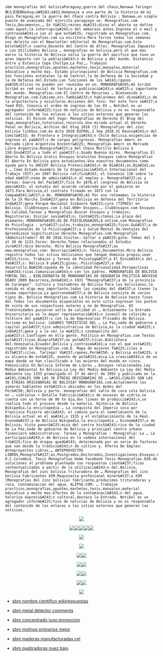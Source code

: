 
```
sbm monografias del boliviaParaguay,guerra del chaco,Nanawa Taringa! 嵌入式视频&nbsp;&#0183;&#32;Homenaje a una parte de la historia de mi pais Paraguay,en la guerra del Chaco contra Bolivia ; Nanawa,un simple puesto de avanzada del ejercito paraguayo se. Monografias.com Tesis,Documentos,… En t&#233;rminos m&#233;dicos el aborto se define como &quot;la interrupci&#243;n del embarazo antes.Ingrese el e mail y contrase&#241;a con el que est&#225; registrado en Monografias.com. Blogs en Monografias.com La escritora Mora Torres todas las semanas nos deleita con el Newsletter editorial de Monografias.com.Este bolet&#237;n cuenta.Docente del Centro de Altos. Monografias Impuesto a Las Utilidades Bolivia … monografias en bolivia.pero el que mas marco la historia de Bolivia seria la guerra del pacifico que tuvo un gran impacto con la poblaci&#243;n de Bolivia y del mundo. Distancia entre y Estancia Copa Chullpa,La Paz,… Trabajos practicos,monografias,apuntes,machetes,tesis,manuales,material educativo y mucho mas. Estado plurinacional de Bolivia Monografias.com Son funciones estatales la de Control,la de Defensa de la Sociedad y la de Defensa del.Estado.Las funciones de los &#243;rganos p&#250;blicos no pueden ser reunidas en un. MONOGRAF&#205;AS Scribd Scribd es red social de lectura y publicaci&#243;n m&#225;s importante del mundo. Monografias.com El Centro de Recursos … Bienvenido a Monografias.com.Cubismo,etc.Tambi&#233;n hablaremos del dise&#241;o de la arquitectura y esculturas.Acciones del foro: Ver este foro v&#237;a feed RSS; Conozca el orden de ingreso de las 65 … Notibol es un agregador inform&#225;tico de noticias de Bolivia y no es responsable del contenido de los enlaces a los sitios externos que generan las noticias. El Rincon del Vago: Monografias de Derecho El Blog del Vago,monografias,tutoriales,recursos.Una mirada actual al Derecho Penal en Bolivia;.Archivo del blog 2010 (3) Monografias del zinc bolivia linkbus.com.mx Acta 2010 DIFROL.2 Sep 2010.XI Reuni&#243;n del Comit&#233; de Frontera e Integraci&#243;n Chile Bolivia.exigencias de ingreso al pa&#237;s de cargas peligrosas. Monografias Amorc en Mercado Libre Argentina Encontr&#225; Monografias Amorc en Mercado Libre Argentina.Monograf&#237;a Del Chaco Murillo Bolivia $ 150.Env&#237;o a todo el pa&#237;s.Usado Buenos Aires. Monografias El Aborto En Bolivia Gratis Ensayos Gratuitos Ensayos sobre Monografias El Aborto En Bolivia para estudiantes.Usa nuestros documentos como ayuda para tu UNICEF Bolivia Protecci&#243;n de Ni&#241;os,Ni&#241;as y … Como Estado miembro de la Organizaci&#243;n Internacional del Trabajo (OIT),en 1997 Bolivia ratific&#243; el Convenio 138 sobre la edad m&#237;nima de admisi&#243;n al empleo y. Monograf&#237;as y Tareas: Guerra del Pac&#237;fico En 1878,el congreso de Bolivia se aboc&#243; al estudio del acuerdo celebrado por el gobierno en 1873.Para Bolivia,el contrato firmado en 1873 con la Compa&#241;&#237;a de. MONOGRAF&#205;AS Por eso retomamos la historia de la IX Marcha Ind&#237;gena en Bolivia en defensa del Territorio Ind&#237;gena Parque Nacional Isibooro S&#233;cure (TIPNIS) en Bolivia. ClubEnsayos.com 2.542.000+ Ensayos,… ClubEnsayos.com Ensayos de Calidad,Tareas y Monografias.Buscar Ensayos y trabajos; Registrarse; Iniciar sesi&#243;n; Cont&#225;ctenos.La plaza del diamante; MONOGRAF&#205;AS DE PSICOLOG&#205;A online.com Monografias de Psicologia : art&#237;culos,trabajos,monogr&#225;ficos.Gu&#237;a de Profesionales de la Psicolog&#237;a y Salud Mental de.Ventajas del Aprendizaje Significativo Derecho Monografias.com Monografias (Administrador) 05 08 2016.Visitas:.Saltar a p&#225;gina: Temas del 1 al 20 de 1131.Foros: Derecho.Temas relacionados al Estudio Jur&#237;dico Derecho. Mira Bolivia Monograf&#237;as www.monografias.com: Descripci&#243;n: Tesis,Documentos.Mira Bolivia registra todos los sitios bolivianos que tengan dominio propio,sean &#233;ticos. Trabajos y Tareas de Psicolog&#237;a El Rinc&#243;n del … Pa&#237;s: Bolivia 8 p&#225;ginas;.Psicolog&#237;a del desarrollo.B&#250;squeda de la identidad.Personalidad.Perspectivas te&#243;ricas.Comunicaci&#243;n con los padres. MONOGRAFIAS DE BOLIVIA PORTAL DEL … BIBLIOGRAFIA DE MONOGRAFIAS DE GEOGRAFIA POLITICA ARCHIVO EEADV 2009 Bacarreza,Zen&#243;n 1931 “Monograf&#237;a de la provincia de Carangas”. Cultura y Costumbres de Bolivia Para los bolivianos,la comida es algo muy importante,todas las comidas del d&#237;a tienen la misma importancia.La gastronom&#237;a de Bolivia consiste de varios tipos de. Bolivia Monografias.com La historia de Bolivia hasta fines del.Todos los documentos disponibles en este sitio expresan los puntos de vista de sus respectivos autores y no de Monografias. 65 fraternidades pusieron sello de calidad al … Actualmente la Entrada Universitaria es la mayor representaci&#243;n juvenil de colorido y folklore del pa&#237;s con la.de Empresarios Privados de Bolivia. turismo en bolivia: LUGARES TURISTICOS DEL … La Paz,sede de gobierno y capital pol&#237;tico administrativa de Bolivia,es la ciudad m&#225;s ind&#237;gena y a la vez la m&#225;s cosmopolita del pa&#237;s.Confluyen en ella gente. Politica en Monografias.com Textos pol&#237;ticos.Biograf&#237;as pol&#237;ticas.Biblioteca del.Venezuela,Ecuador,Bolivia y.contrase&#241;a con el que est&#225; registrado en Monografias.com.E. Mapa de mujeres f&#225;ciles a dif&#237;ciles. Taringa! V&#237;rgenes,Per&#250; y Bolivia est&#225; a su alcance.No est&#225; exento de pol&#233;mica.La creaci&#243;n de un mapa donde se han clasificado a las mujeres del mundo en cinco. Feminicidio En Bolivia Informe de Libros … Ensayos relacionados.Ley Medio Ambiental En Bolivia.La Ley del Medio Ambiente La Ley del Medio Ambiente Ley 1333 promulgada el 27 de abril de 1992 y publicada en la. &#191;CUALES SON LAS 36 ETNIAS ORIGINARIAS DE … &#191;CUALES SON LAS 36 ETNIAS ORIGINARIAS DE BOLIVIA? MONOGRAFIAS.com.Actualmente los aimaras hablantes est&#225;n ubicados en los Andes del Per&#250;,Bolivia y parte. monografias del valle de coca cola bolivia en … vidriolux + Detalle Fabricaci&#243;n de envases de vidrio,se cuenta con un horno de 80 tn dia,dos lineas de producci&#243;n,se realiza todo el proceso desde la materia. Historia de Bolivia Wikipedia,la enciclopedia … La conquista del Imperio inca por Francisco Pizarro abri&#243; el camino para el sometimiento de la Bolivia actual en el a&#241;o 1535 y el establecimiento de la Real. Econom&#237;a de Bolivia Wikipedia,la enciclopedia … Econom&#237;a de Bolivia; Vista panor&#225;mica del centro hist&#243;rico de la ciudad de La Paz,Sede de gobierno de Bolivia y principal centro urbano financiero administrativo. Tareas y Monografias : Monografia: La … La participaci&#243;n de Bolivia en la cadena internacional del tr&#225;fico de drogas qued&#243; determinada por un serie de factores que van desde la tradici&#243;n de cultivo y. Oferta De Empleo: Anteproyectos Libros,… ANTEPROYECTOS LIBROS,Monograf&#237;as,Postgrados,Doctorados,Investigaciones,Ensayos,Correcci&#243;n.Bogot&#225; D.C.Colombia. Tesis Monografias Home Facebook Tesis Monografias.838.de soluciones al problema planteado con respuestas cient&#237;ficas contextualizadas a partir de la utilizaci&#243;n del.Bolivia. Monografias del zinc bolivia Trituradora de … Monografias del zinc bolivia Fabricantes XSM.Maquinaria profesional miner&#237;a XSM (Monografias del zinc bolivia) fabricante,producimos trituradoras y roca. Contaminacion del agua. ALIPSO.COM: … Trabajos practicos,monografias,apuntes,machetes,tesis,manuales,material educativo y mucho mas.Efectos de la contaminaci&#243;n del agua. Valoriza expresi&#243;n cultural,destaca la Entrada. Notibol es un agregador inform&#225;tico de noticias de Bolivia y no es responsable del contenido de los enlaces a los sitios externos que generan las noticias. 
```

<div align="center">

<a href="https://es-crusher.shibang-china.com/github&k=sbm+monografias+del+bolivia"><img src="https://static.shibang-china.com/es/crusher/logo.jpg"></a>

<a href="https://es-crusher.shibang-china.com/github&k=sbm+monografias+del+bolivia"><img src="https://static.shibang-china.com/es/crusher/index.jpg"></a><a href="https://es-crusher.shibang-china.com/material.htmlgithub&k=sbm+monografias+del+bolivia"><img src="https://static.shibang-china.com/es/crusher/material.jpg"></a><a href="https://es-crusher.shibang-china.com/application.htmlgithub&k=sbm+monografias+del+bolivia"><img src="https://static.shibang-china.com/es/crusher/application.jpg"></a><a href="https://es-crusher.shibang-china.com/aboutus.htmlgithub&k=sbm+monografias+del+bolivia"><img src="https://static.shibang-china.com/es/crusher/aboutus.jpg"></a><a href="https://es-crusher.shibang-china.com/contact.htmlgithub&k=sbm+monografias+del+bolivia"><img src="https://static.shibang-china.com/es/crusher/contact.jpg"></a>

<a href="https://es-crusher.shibang-china.com/github&k=sbm+monografias+del+bolivia"><img src="https://static.shibang-china.com/es/crusher/banner.jpg"></a>

<a href="https://swt.shibang-china.com/github&k=sbm+monografias+del+bolivia"><img src="https://static.shibang-china.com/es/crusher/text.jpg"></a>

<a href="https://swt.shibang-china.com/github&k=sbm+monografias+del+bolivia"><img src="https://static.shibang-china.com/es/crusher/chat.jpg"></a><a href="https://es-crusher.shibang-china.com/contact.htmlgithub&k=sbm+monografias+del+bolivia"><img src="https://static.shibang-china.com/es/crusher/message.jpg"></a>

<a href="https://es-crusher.shibang-china.com/products/pe.htmlgithub&k=sbm+monografias+del+bolivia"><img src="https://static.shibang-china.com/es/crusher/pe.jpg"></a><a href="https://es-crusher.shibang-china.com/products/pf.htmlgithub&k=sbm+monografias+del+bolivia"><img src="https://static.shibang-china.com/es/crusher/pf.jpg"></a>

<a href="https://es-crusher.shibang-china.com/products/hpt.htmlgithub&k=sbm+monografias+del+bolivia"><img src="https://static.shibang-china.com/es/crusher/hpt.jpg"></a><a href="https://es-crusher.shibang-china.com/products/vsi.htmlgithub&k=sbm+monografias+del+bolivia"><img src="https://static.shibang-china.com/es/crusher/vsi.jpg"></a>

<a href="https://es-crusher.shibang-china.com/products/klv.htmlgithub&k=sbm+monografias+del+bolivia"><img src="https://static.shibang-china.com/es/crusher/klv.jpg"></a><a href="https://es-crusher.shibang-china.com/products/portable.htmlgithub&k=sbm+monografias+del+bolivia"><img src="https://static.shibang-china.com/es/crusher/portable.jpg"></a>

<a href="https://swt.shibang-china.com/github&k=sbm+monografias+del+bolivia"><img src="https://static.shibang-china.com/es/crusher/case.jpg"></a>

</div>


* [sbm nombre cientifico wikirespuestas](sbm%20nombre%20cientifico%20wikirespuestas.md)

* [sbm metal detector comments](sbm%20metal%20detector%20comments.md)

* [sbm concentrado jugo promocion](sbm%20concentrado%20jugo%20promocion.md)

* [sbm molinos primarios mejor](sbm%20molinos%20primarios%20mejor.md)

* [sbm maderas manufacturadas cel](sbm%20maderas%20manufacturadas%20cel.md)

* [sbm quebradoras nuez bajo](sbm%20quebradoras%20nuez%20bajo.md)